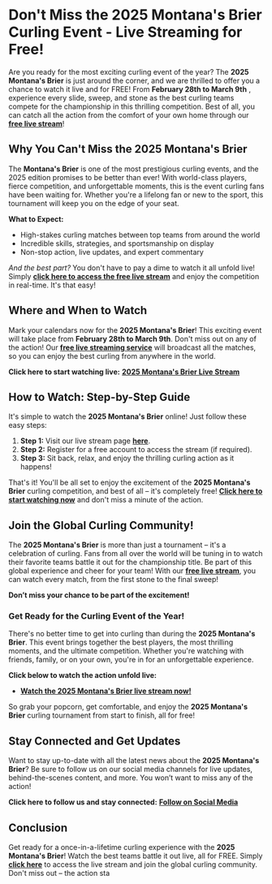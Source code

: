 # Don't Miss the 2025 Montana's Brier Curling Event - Live Streaming for Free!

Are you ready for the most exciting curling event of the year? The **2025 Montana's Brier** is just around the corner, and we are thrilled to offer you a chance to watch it live and for FREE! From **February 28th to March 9th** , experience every slide, sweep, and stone as the best curling teams compete for the championship in this thrilling competition. Best of all, you can catch all the action from the comfort of your own home through our [**free live stream**](https://tinyurl.com/livestreamfreeo?st=2025montanasbrier&si=gh)!

## Why You Can't Miss the 2025 Montana's Brier

The **Montana's Brier** is one of the most prestigious curling events, and the 2025 edition promises to be better than ever! With world-class players, fierce competition, and unforgettable moments, this is the event curling fans have been waiting for. Whether you're a lifelong fan or new to the sport, this tournament will keep you on the edge of your seat.

**What to Expect:**

- High-stakes curling matches between top teams from around the world
- Incredible skills, strategies, and sportsmanship on display
- Non-stop action, live updates, and expert commentary

_And the best part?_ You don't have to pay a dime to watch it all unfold live! Simply [**click here to access the free live stream**](https://tinyurl.com/livestreamfreeo?st=2025montanasbrier&si=gh) and enjoy the competition in real-time. It's that easy!

## Where and When to Watch

Mark your calendars now for the **2025 Montana's Brier**! This exciting event will take place from **February 28th to March 9th**. Don't miss out on any of the action! Our [**free live streaming service**](https://tinyurl.com/livestreamfreeo?st=2025montanasbrier&si=gh) will broadcast all the matches, so you can enjoy the best curling from anywhere in the world.

**Click here to start watching live:** [**2025 Montana's Brier Live Stream**](https://tinyurl.com/livestreamfreeo?st=2025montanasbrier&si=gh)

## How to Watch: Step-by-Step Guide

It's simple to watch the **2025 Montana's Brier** online! Just follow these easy steps:

1. **Step 1:** Visit our live stream page [**here**](https://tinyurl.com/livestreamfreeo?st=2025montanasbrier&si=gh).
2. **Step 2:** Register for a free account to access the stream (if required).
3. **Step 3:** Sit back, relax, and enjoy the thrilling curling action as it happens!

That's it! You'll be all set to enjoy the excitement of the **2025 Montana's Brier** curling competition, and best of all – it's completely free! [**Click here to start watching now**](https://tinyurl.com/livestreamfreeo?st=2025montanasbrier&si=gh) and don't miss a minute of the action.

## Join the Global Curling Community!

The **2025 Montana's Brier** is more than just a tournament – it's a celebration of curling. Fans from all over the world will be tuning in to watch their favorite teams battle it out for the championship title. Be part of this global experience and cheer for your team! With our [**free live stream**](https://tinyurl.com/livestreamfreeo?st=2025montanasbrier&si=gh), you can watch every match, from the first stone to the final sweep!

**Don’t miss your chance to be part of the excitement!**

### Get Ready for the Curling Event of the Year!

There's no better time to get into curling than during the **2025 Montana's Brier**. This event brings together the best players, the most thrilling moments, and the ultimate competition. Whether you're watching with friends, family, or on your own, you're in for an unforgettable experience.

**Click below to watch the action unfold live:**

- [**Watch the 2025 Montana's Brier live stream now!**](https://tinyurl.com/livestreamfreeo?st=2025montanasbrier&si=gh)

So grab your popcorn, get comfortable, and enjoy the **2025 Montana's Brier** curling tournament from start to finish, all for free!

## Stay Connected and Get Updates

Want to stay up-to-date with all the latest news about the **2025 Montana's Brier**? Be sure to follow us on our social media channels for live updates, behind-the-scenes content, and more. You won’t want to miss any of the action!

**Click here to follow us and stay connected:** [**Follow on Social Media**](https://tinyurl.com/livestreamfreeo?st=2025montanasbrier&si=gh)

## Conclusion

Get ready for a once-in-a-lifetime curling experience with the **2025 Montana's Brier**! Watch the best teams battle it out live, all for FREE. Simply [**click here**](https://tinyurl.com/livestreamfreeo?st=2025montanasbrier&si=gh) to access the live stream and join the global curling community. Don't miss out – the action sta
